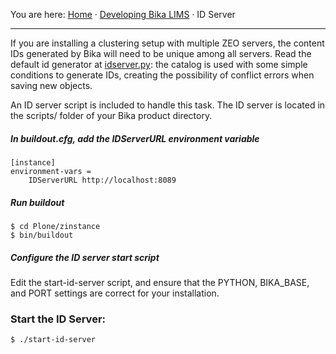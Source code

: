 You are here: [Home](https://github.com/bikalabs/Bika-LIMS/wiki) · [Developing Bika LIMS](https://github.com/bikalabs/Bika-LIMS/wiki/Developing-Bika-LIMS) · ID Server

***

If you are installing a clustering setup with multiple ZEO servers, the content IDs generated by Bika will need to be unique among all servers.  Read the default id generator at [idserver.py](https://github.com/bikalabs/Bika-LIMS/blob/develop/bika/lims/idserver.py): the catalog is used with some simple conditions to generate IDs, creating the possibility of conflict errors when saving new objects.

An ID server script is included to handle this task.  The ID server is located in the scripts/ folder of your Bika product directory.

##### In buildout.cfg, add the IDServerURL environment variable

```
[instance]
environment-vars =
    IDServerURL http://localhost:8089
```

##### Run buildout

```
$ cd Plone/zinstance
$ bin/buildout
```

##### Configure the ID server start script

Edit the start-id-server script, and ensure that the PYTHON, BIKA_BASE, and PORT settings are correct for your installation.

### Start the ID Server:

`$ ./start-id-server`
